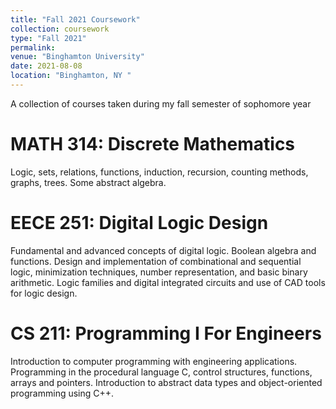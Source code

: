 ```yaml
---
title: "Fall 2021 Coursework"
collection: coursework
type: "Fall 2021"
permalink: 
venue: "Binghamton University"
date: 2021-08-08
location: "Binghamton, NY "
---
```


A collection of courses taken during my fall semester of sophomore year


MATH 314: Discrete Mathematics
======
Logic, sets, relations, functions, induction, recursion, counting methods, graphs, trees. Some abstract algebra.


EECE 251: Digital Logic Design
======
Fundamental and advanced concepts of digital logic. Boolean algebra and functions. Design and implementation of combinational and sequential logic, minimization techniques, number representation, and basic binary arithmetic. Logic families and digital integrated circuits and use of CAD tools for logic design.


CS 211: Programming I For Engineers
======
Introduction to computer programming with engineering applications. Programming in the procedural language C, control structures, functions, arrays and pointers. Introduction to abstract data types and object-oriented programming using C++.
